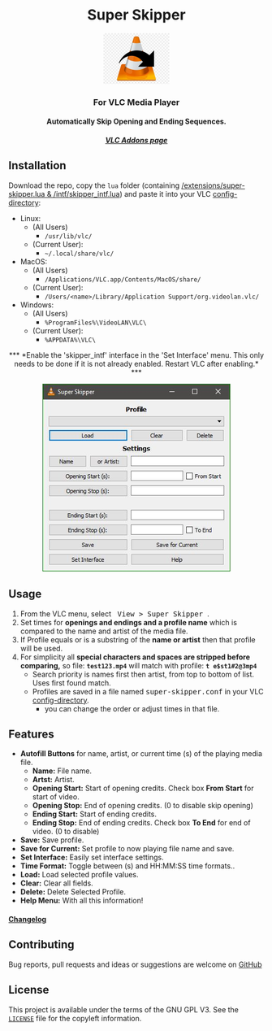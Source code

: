 <h1 align="center">Super Skipper</h1>
<p align=center><img alt="Super Skipper Logo" src="./super-skipper-logo.jpg" style="height:100px"></p>
<h3 align="center">For VLC Media Player</h3>
<h4 align="center">Automatically Skip Opening and Ending Sequences.</h4>
<h5 align="center"><a href="https://addons.videolan.org/p/1415936/">VLC Addons page</a></h5>

## Installation

Download the repo, copy the `lua` folder (containing [/extensions/super-skipper.lua & /intf/skipper_intf.lua](https://github.com/Trevelopment/vlc-super-skipper/archive/master.zip)) and paste it into your VLC [config-directory][config-dir]:

- Linux:
    - (All Users)
      - `/usr/lib/vlc/`
    - (Current User):
      - `~/.local/share/vlc/`
- MacOS:
    - (All Users)
       - `/Applications/VLC.app/Contents/MacOS/share/`
    - (Current User):
       - `/Users/<name>/Library/Application Support/org.videolan.vlc/`
- Windows:
    - (All Users)
      - `%ProgramFiles%\VideoLAN\VLC\`
    - (Current User):
      - `%APPDATA%\VLC\`

<div align="center">*** *Enable the 'skipper_intf' interface in the 'Set Interface' menu.  This only needs to be done if it is not already enabled. Restart VLC after enabling.* *** </div>

<p align=center><img alt="Super Skipper Preview" src="./super-skipper-v1.jpg"></p>

## Usage

1. From the VLC menu, select <kbd>&nbsp;View&nbsp;&gt;&nbsp;Super Skipper&nbsp;</kbd>.<br />
2. Set times for **openings and endings and a profile name** which is compared to the name and artist of the media file.<br />
3. If Profile equals or is a substring of the **name or artist** then that profile will be used.<br />
4. For simplicity all **special characters and spaces are stripped before comparing,** so file: **<code>test123.mp4</code>** will match with profile: **<code>t e$st1#2@3mp4</code>**<br />
    * Search priority is names first then artist, from top to bottom of list.  Uses first found match.<br />
    * Profiles are saved in a file named <kbd>super-skipper.conf</kbd> in your VLC [config-directory][config-dir].<br />
        * you can change the order or adjust times in that file.<br />

## Features

* **Autofill Buttons** for name, artist, or current time (s) of the playing media file.<br />
    * **Name:** File name.<br />
    * **Artst:** Artist.<br />
    * **Opening Start:** Start of opening credits. Check box **From Start** for start of video.<br />
    * **Opening Stop:** End of opening credits. (0 to disable skip opening)<br />
    * **Ending Start:** Start of ending credits.<br />
    * **Ending Stop:** End of ending credits. Check box **To End** for end of video. (0 to disable)<br />
* **Save:** Save profile.<br />
* **Save for Current:** Set profile to now playing file name and save.<br />
* **Set Interface:** Easily set interface settings.<br />
* **Time Format:** Toggle between (s) and HH:MM:SS time formats..<br />
* **Load:** Load selected profile values. <br />
* **Clear:** Clear all fields.<br />
* **Delete:** Delete Selected Profile.<br />
* **Help Menu:** With all this information!<br>

#### [Changelog](./changelog.md)

## Contributing

Bug reports, pull requests and ideas or suggestions are welcome on [GitHub](https://github.com/Trevelopment/vlc-super-skipper)

## License

This project is available under the terms of the GNU GPL V3. See the [`LICENSE`](LICENSE) file for the copyleft information.

[config-dir]: https://www.videolan.org/support/faq.html#Config
